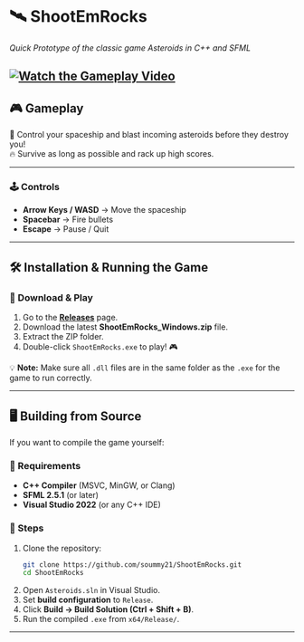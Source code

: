 # 🛰️ ShootEmRocks
*Quick Prototype of the classic game Asteroids in C++ and SFML*

[![Watch the Gameplay Video](https://vumbnail.com/1072605696)](https://vimeo.com/1072605696)
---

## 🎮 Gameplay
🚀 Control your spaceship and blast incoming asteroids before they destroy you!  
🔥 Survive as long as possible and rack up high scores.  

---

### 🕹️ Controls
- **Arrow Keys / WASD** → Move the spaceship  
- **Spacebar** → Fire bullets  
- **Escape** → Pause / Quit  

---

## 🛠️ Installation & Running the Game

### 🔹 Download & Play
1. Go to the **[Releases](https://github.com/soummy21/ShootEmRocks/releases)** page.  
2. Download the latest **ShootEmRocks_Windows.zip** file.  
3. Extract the ZIP folder.  
4. Double-click `ShootEmRocks.exe` to play! 🎮  

💡 **Note:** Make sure all `.dll` files are in the same folder as the `.exe` for the game to run correctly.  

---

## 🖥️ Building from Source
If you want to compile the game yourself:

### 🔹 Requirements
- **C++ Compiler** (MSVC, MinGW, or Clang)  
- **SFML 2.5.1** (or later)  
- **Visual Studio 2022** (or any C++ IDE)  

### 🔹 Steps
1. Clone the repository:  
   ```sh
   git clone https://github.com/soummy21/ShootEmRocks.git
   cd ShootEmRocks
   ```
2. Open `Asteroids.sln` in Visual Studio.  
3. Set **build configuration** to `Release`.  
4. Click **Build → Build Solution (Ctrl + Shift + B)**.  
5. Run the compiled `.exe` from `x64/Release/`.  

---
